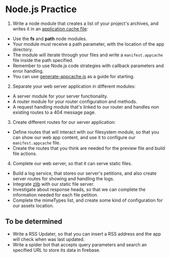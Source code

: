 # Node.js Practice

1. Write a node module that creates a list of your project's archives, and writes it in an [application cache file](http://www.html5rocks.com/es/tutorials/appcache/beginner/):
 * Use the __fs__ and __path__ node modules.
 * Your module must receive a path parameter, with the location of the app directory.
 * The module will iterate through your files and write a `manifest.appcache` file inside the path specified.
 * Remember to use Node.js code strategies with callback parameters and error handling.
 * You can use [generate-appcache.js](practice/generate-appcache.js) as a guide for starting.
2. Separate your web server application in different modules:
 * A server module for your server functionality.
 * A router module for your router configuration and methods.
 * A request handling module that's linked to our router and handles non existing routes to a 404 message page.
3. Create different routes for our server application:
 * Define routes that will interact with our filesystem module, so that you can show our web app content, and use it to configure our `manifest.appcache` file.
 * Create the routes that you think are needed for the preview file and build file actions.
4. Complete our web server, so that it can serve static files.
 * Build a log service, that stores our server's petitions, and also create server routes for showing and handling the logs.
 * Integrate [zlib](https://nodejs.org/api/zlib.html) with our static file server.
 * Investigate about response heads, so that we can complete the information needed for each file petition.
 * Complete the mimeTypes list, and create some kind of configuration for our assets location.

## To be determined

* Write a RSS Updater, so that you can insert a RSS address and the app will check when was last updated.
* Write a spider bot that accepts query parameters and search an specified URL to store its data in firebase.
